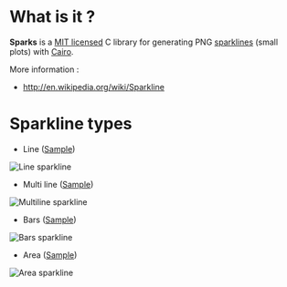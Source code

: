 # What is it ?

**Sparks** is a [MIT licensed](https://github.com/thomas-quemard/sparks/blob/master/LICENSE) C library for generating PNG [sparklines](http://en.wikipedia.org/wiki/Sparkline) (small
plots) with [Cairo](http://en.wikipedia.org/wiki/Sparkline).

More information :

* http://en.wikipedia.org/wiki/Sparkline



# Sparkline types

* Line ([Sample](https://github.com/thomas-quemard/sparks/blob/master/examples/line.c))

![Line sparkline](https://github.com/thomas-quemard/sparks/raw/master/examples/line.png)

* Multi line ([Sample](https://github.com/thomas-quemard/sparks/blob/master/examples/multi_line.c))

![Multiline sparkline](https://github.com/thomas-quemard/sparks/raw/master/examples/multi_line.png)

* Bars ([Sample](https://github.com/thomas-quemard/sparks/blob/master/examples/bars.c))

![Bars sparkline](https://github.com/thomas-quemard/sparks/raw/master/examples/bars.png)

* Area ([Sample](https://github.com/thomas-quemard/sparks/blob/master/examples/area.c))

![Area sparkline](https://github.com/thomas-quemard/sparks/raw/master/examples/area.png)
